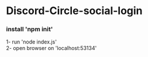# Discord-Circle-social-login
### install 'npm init'
1- run 'node index.js'  
2- open browser on 'localhost:53134'  
